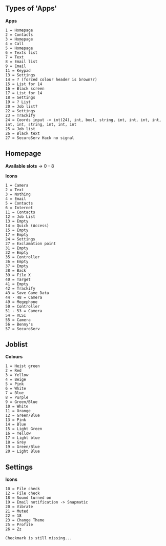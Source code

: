 ## Types of 'Apps'

**Apps**

    1 = Homepage
    2 = Contacts 
    3 = Homepage
    4 = Call 
    5 = Homepage
    6 = Texts list
    7 = Text
    8 = Email list
    9 = Email 
    11 = Keypad
    13 = Settings
    14 = ? (forced colour header is brown??)
    15 = List for 14
    16 = Black screen
    17 = List for 14
    18 = Settings
    19 = ? List
    20 = Job list?
    22 = Settings 
    23 = Trackify
    24 = Coords input -> int(24), int, bool, string, int, int, int, int, int, int, string, int, int, int
    25 = Job list
    26 = Black text
    27 = SecuroServ Hack no signal

## Homepage

**Available slots** -> 0 - 8

**Icons**

    1 = Camera 
    2 = Text
    3 = Nothing 
    4 = Email
    5 = Contacts
    6 = Internet
    11 = Contacts
    12 = Job List
    13 = Empty
    14 = Quick (Access)
    15 = Empty
    17 = Empty
    24 = Settings
    27 = Exclamation point
    31 = Empty
    32 = Empty
    35 = Controller
    36 = Empty
    37 = Empty
    38 = Back
    39 = File X
    40 = Target
    41 = Empty
    42 = Trackify
    43 = Save Game Data
    44 - 48 = Camera 
    49 = Megephone
    50 = Controller
    51 - 53 = Camera
    54 = VLSI
    55 = Camera
    56 = Benny's
    57 = SecuroServ 

## Joblist

**Colours**

    1 = Heist green
    2 = Red
    3 = Yellow
    4 = Beige
    5 = Pink
    6 = White
    7 = Blue
    8 = Purple
    9 = Green/Blue 
    10 = White 
    11 = Orange 
    12 = Green/Blue 
    13 = Pink
    14 = Blue
    15 = Light Green
    16 = Yellow
    17 = Light blue
    18 = Grey
    19 = Green/Blue
    20 = Light Blue


## Settings 

**Icons**

    10 = File check
    12 = File check
    18 = Sound turned on
    19 = Email notification -> Snapmatic
    20 = Vibrate 
    21 = Muted
    22 = 18 
    23 = Change Theme
    25 = Profile
    26 = Zz

    Checkmark is still missing...

